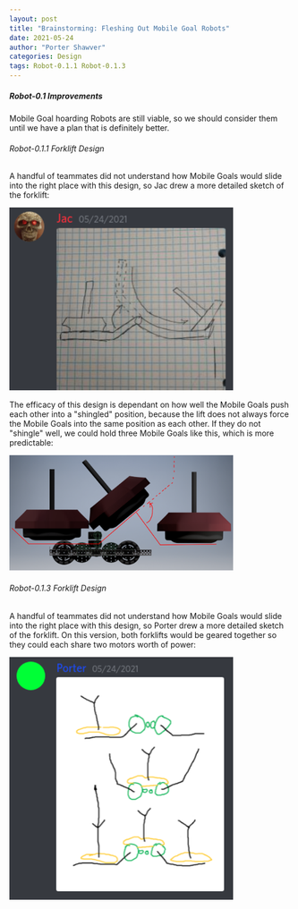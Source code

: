 ```yaml
---
layout: post
title: "Brainstorming: Fleshing Out Mobile Goal Robots"
date: 2021-05-24
author: "Porter Shawver"
categories: Design
tags: Robot-0.1.1 Robot-0.1.3
---
```

##### Robot-0.1 Improvements
Mobile Goal hoarding Robots are still viable, so we should consider them until we have a plan that is definitely better.

###### Robot-0.1.1 Forklift Design
A handful of teammates did not understand how Mobile Goals would slide into the right place with this design, so Jac drew a more detailed sketch of the forklift:

<img class="responsive-img" width="400" src="/assets/pics/brainstorming/jac-discord-shingling-forklift-sketch.png">

The efficacy of this design is dependant on how well the Mobile Goals push each other into a "shingled" position, because the lift does not always force the Mobile Goals into the same position as each other. If they do not "shingle" well, we could hold three Mobile Goals like this, which is more predictable:

<img class="responsive-img" width="400" src="/assets/pics/brainstorming/cad-three-mobile-goal-forklift.png">

###### Robot-0.1.3 Forklift Design
A handful of teammates did not understand how Mobile Goals would slide into the right place with this design, so Porter drew a more detailed sketch of the forklift. On this version, both forklifts would be geared together so they could each share two motors worth of power:

<img class="responsive-img" width="400" src="/assets/pics/brainstorming/porter-discord-double-mobile-goal-forklift-sketch.png">
